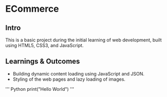 # ECommerce

## Intro
This is a basic project during the initial learning of web development, built using HTML5, CSS3, and JavaScript.

## Learnings & Outcomes
* Building dynamic content loading using JavaScript and JSON.
* Styling of the web pages and lazy loading of images.

''' Python
  print("Hello World")
'''

